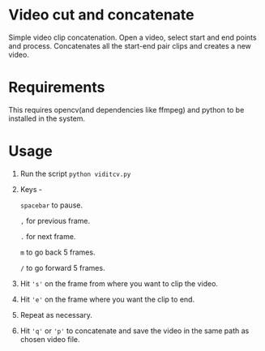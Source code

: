# Video cut and concatenate
Simple video clip concatenation. Open a video, select start and end points and process. Concatenates all the start-end pair clips and creates a new video.

# Requirements

This requires opencv(and dependencies like ffmpeg) and python to be installed in the system.

# Usage

1. Run the script ```python viditcv.py```
2. Keys - 

   ```spacebar``` to pause.

   ```,``` for previous frame.
   
   ```.``` for next frame.
   
   ```m``` to go back 5 frames.
   
   ```/``` to go forward 5 frames.
   
3. Hit ```'s'``` on the frame from where you want to clip the video.

4. Hit ```'e'``` on the frame where you want the clip to end.

5. Repeat as necessary.

6. Hit ```'q'``` or ```'p'``` to concatenate and save the video in the same path as chosen video file.



